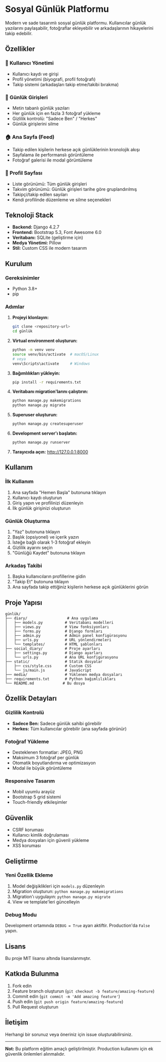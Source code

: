 # Sosyal Günlük Platformu

Modern ve sade tasarımlı sosyal günlük platformu. Kullanıcılar günlük yazılarını paylaşabilir, fotoğraflar ekleyebilir ve arkadaşlarının hikayelerini takip edebilir.

## Özellikler

### 🔐 Kullanıcı Yönetimi
- Kullanıcı kaydı ve girişi
- Profil yönetimi (biyografi, profil fotoğrafı)
- Takip sistemi (arkadaşları takip etme/takibi bırakma)

### 📝 Günlük Girişleri
- Metin tabanlı günlük yazıları
- Her günlük için en fazla 3 fotoğraf yükleme
- Gizlilik kontrolü: "Sadece Ben" / "Herkes"
- Günlük girişlerini silme

### 🏠 Ana Sayfa (Feed)
- Takip edilen kişilerin herkese açık günlüklerinin kronolojik akışı
- Sayfalama ile performanslı görüntüleme
- Fotoğraf galerisi ile modal görüntüleme

### 👤 Profil Sayfası
- Liste görünümü: Tüm günlük girişleri
- Takvim görünümü: Günlük girişleri tarihe göre gruplandırılmış
- Takipçi/takip edilen sayıları
- Kendi profilinde düzenleme ve silme seçenekleri

## Teknoloji Stack

- **Backend:** Django 4.2.7
- **Frontend:** Bootstrap 5.3, Font Awesome 6.0
- **Veritabanı:** SQLite (geliştirme için)
- **Medya Yönetimi:** Pillow
- **Stil:** Custom CSS ile modern tasarım

## Kurulum

### Gereksinimler
- Python 3.8+
- pip

### Adımlar

1. **Projeyi klonlayın:**
   ```bash
   git clone <repository-url>
   cd günlük
   ```

2. **Virtual environment oluşturun:**
   ```bash
   python -m venv venv
   source venv/bin/activate  # macOS/Linux
   # veya
   venv\Scripts\activate     # Windows
   ```

3. **Bağımlılıkları yükleyin:**
   ```bash
   pip install -r requirements.txt
   ```

4. **Veritabanı migration'larını çalıştırın:**
   ```bash
   python manage.py makemigrations
   python manage.py migrate
   ```

5. **Superuser oluşturun:**
   ```bash
   python manage.py createsuperuser
   ```

6. **Development server'ı başlatın:**
   ```bash
   python manage.py runserver
   ```

7. **Tarayıcıda açın:**
   http://127.0.0.1:8000

## Kullanım

### İlk Kullanım
1. Ana sayfada "Hemen Başla" butonuna tıklayın
2. Kullanıcı kaydı oluşturun
3. Giriş yapın ve profilinizi düzenleyin
4. İlk günlük girişinizi oluşturun

### Günlük Oluşturma
1. "Yaz" butonuna tıklayın
2. Başlık (opsiyonel) ve içerik yazın
3. İsteğe bağlı olarak 1-3 fotoğraf ekleyin
4. Gizlilik ayarını seçin
5. "Günlüğü Kaydet" butonuna tıklayın

### Arkadaş Takibi
1. Başka kullanıcıların profillerine gidin
2. "Takip Et" butonuna tıklayın
3. Ana sayfada takip ettiğiniz kişilerin herkese açık günlüklerini görün

## Proje Yapısı

```
günlük/
├── diary/                  # Ana uygulama
│   ├── models.py          # Veritabanı modelleri
│   ├── views.py           # View fonksiyonları
│   ├── forms.py           # Django formları
│   ├── admin.py           # Admin panel konfigürasyonu
│   ├── urls.py            # URL yönlendirmeleri
│   └── templates/         # HTML şablonları
├── social_diary/          # Proje ayarları
│   ├── settings.py        # Django ayarları
│   └── urls.py            # Ana URL konfigürasyonu
├── static/                # Statik dosyalar
│   ├── css/style.css      # Custom CSS
│   └── js/main.js         # JavaScript
├── media/                 # Yüklenen medya dosyaları
├── requirements.txt       # Python bağımlılıkları
└── README.md             # Bu dosya
```

## Özellik Detayları

### Gizlilik Kontrolü
- **Sadece Ben:** Sadece günlük sahibi görebilir
- **Herkes:** Tüm kullanıcılar görebilir (ana sayfada görünür)

### Fotoğraf Yükleme
- Desteklenen formatlar: JPEG, PNG
- Maksimum 3 fotoğraf per günlük
- Otomatik boyutlandırma ve optimizasyon
- Modal ile büyük görüntüleme

### Responsive Tasarım
- Mobil uyumlu arayüz
- Bootstrap 5 grid sistemi
- Touch-friendly etkileşimler

## Güvenlik

- CSRF koruması
- Kullanıcı kimlik doğrulaması
- Medya dosyaları için güvenli yükleme
- XSS koruması

## Geliştirme

### Yeni Özellik Ekleme
1. Model değişiklikleri için `models.py` düzenleyin
2. Migration oluşturun: `python manage.py makemigrations`
3. Migration'ı uygulayın: `python manage.py migrate`
4. View ve template'leri güncelleyin

### Debug Modu
Development ortamında `DEBUG = True` ayarı aktiftir. Production'da `False` yapın.

## Lisans

Bu proje MIT lisansı altında lisanslanmıştır.

## Katkıda Bulunma

1. Fork edin
2. Feature branch oluşturun (`git checkout -b feature/amazing-feature`)
3. Commit edin (`git commit -m 'Add amazing feature'`)
4. Push edin (`git push origin feature/amazing-feature`)
5. Pull Request oluşturun

## İletişim

Herhangi bir sorunuz veya öneriniz için issue oluşturabilirsiniz.

---

**Not:** Bu platform eğitim amaçlı geliştirilmiştir. Production kullanımı için ek güvenlik önlemleri alınmalıdır.
